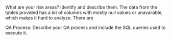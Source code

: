 What are your risk areas? Identify and describe them.
The data from the tables provided has a lot of columns with mostly null values or unavailable, which makes it hard to analyze. There are 


QA Process:
Describe your QA process and include the SQL queries used to execute it.
